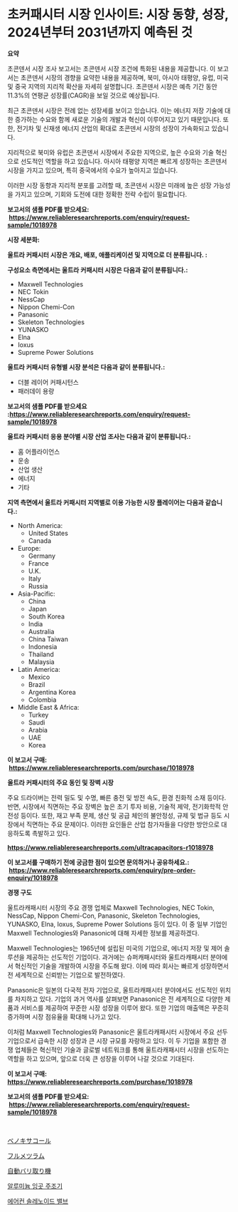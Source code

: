 <p><h1>초커패시터 시장 인사이트: 시장 동향, 성장, 2024년부터 2031년까지 예측된 것</h1></p><p><strong>요약</strong></p>
<p><p>초콘덴서 시장 조사 보고서는 초콘덴서 시장 조건에 특화된 내용을 제공합니다. 이 보고서는 초콘덴서 시장의 경향을 요약한 내용을 제공하며, 북미, 아시아 태평양, 유럽, 미국 및 중국 지역의 지리적 확산을 자세히 설명합니다. 초콘덴서 시장은 예측 기간 동안 11.3%의 연평균 성장률(CAGR)을 보일 것으로 예상됩니다.</p><p>최근 초콘덴서 시장은 전례 없는 성장세를 보이고 있습니다. 이는 에너지 저장 기술에 대한 증가하는 수요와 함께 새로운 기술의 개발과 혁신이 이루어지고 있기 때문입니다. 또한, 전기차 및 신재생 에너지 산업의 확대로 초콘덴서 시장의 성장이 가속화되고 있습니다.</p><p>지리적으로 북미와 유럽은 초콘덴서 시장에서 주요한 지역으로, 높은 수요와 기술 혁신으로 선도적인 역할을 하고 있습니다. 아시아 태평양 지역은 빠르게 성장하는 초콘덴서 시장을 가지고 있으며, 특히 중국에서의 수요가 높아지고 있습니다.</p><p>이러한 시장 동향과 지리적 분포를 고려할 때, 초콘덴서 시장은 미래에 높은 성장 가능성을 가지고 있으며, 기회와 도전에 대한 정확한 전략 수립이 필요합니다.</p></p>
<p><strong>보고서의 샘플 PDF를 받으세요: &nbsp;<a href="https://www.reliableresearchreports.com/enquiry/request-sample/1018978">https://www.reliableresearchreports.com/enquiry/request-sample/1018978</a></strong></p>
<p><strong>시장 세분화:</strong></p>
<p><strong> 울트라 커패시터 시장은 개요, 배포, 애플리케이션 및 지역으로 더 분류됩니다. :</strong></p>
<p><strong>구성요소 측면에서는 울트라 커패시터 시장은 다음과 같이 분류됩니다.:</strong></p>
<p><ul><li>Maxwell Technologies</li><li>NEC Tokin</li><li>NessCap</li><li>Nippon Chemi-Con</li><li>Panasonic</li><li>Skeleton Technologies</li><li>YUNASKO</li><li>Elna</li><li>Ioxus</li><li>Supreme Power Solutions</li></ul></p>
<p><strong> 울트라 커패시터 유형별 시장 분석은 다음과 같이 분류됩니다.:</strong></p>
<p><ul><li>더블 레이어 커패시턴스</li><li>패러데이 용량</li></ul></p>
<p><strong>보고서의 샘플 PDF를 받으세요 :<a href="https://www.reliableresearchreports.com/enquiry/request-sample/1018978">https://www.reliableresearchreports.com/enquiry/request-sample/1018978</a></strong></p>
<p><strong> 울트라 커패시터 응용 분야별 시장 산업 조사는 다음과 같이 분류됩니다.:</strong></p>
<p><ul><li>홈 어플라이언스</li><li>운송</li><li>산업 생산</li><li>에너지</li><li>기타</li></ul></p>
<p><strong>지역 측면에서 울트라 커패시터 지역별로 이용 가능한 시장 플레이어는 다음과 같습니다.:</strong></p>
<p><ul>
    <li>
        North America:
        <ul>
            <li>United States</li>
            <li>Canada</li>
        </ul>
    </li>
    <li>
        Europe:
        <ul>
            <li>Germany</li>
            <li>France</li>
            <li>U.K.</li>
            <li>Italy</li>
            <li>Russia</li>
        </ul>
    </li>
    <li>
        Asia-Pacific:
        <ul>
            <li>China</li>
            <li>Japan</li>
            <li>South Korea</li>
            <li>India</li>
            <li>Australia</li>
            <li>China Taiwan</li>
            <li>Indonesia</li>
            <li>Thailand</li>
            <li>Malaysia</li>
        </ul>
    </li>
    <li>
        Latin America:
        <ul>
            <li>Mexico</li>
            <li>Brazil</li>
            <li>Argentina Korea</li>
            <li>Colombia</li>
        </ul>
    </li>
    <li>
        Middle East & Africa:
        <ul>
            <li>Turkey</li>
            <li>Saudi</li>
            <li>Arabia</li>
            <li>UAE</li>
            <li>Korea</li>
        </ul>
    </li>
    </ul></p>
<p><strong>이 보고서 구매: &nbsp;<a href="https://www.reliableresearchreports.com/purchase/1018978">https://www.reliableresearchreports.com/purchase/1018978</a></strong></p>
<p><strong>울트라 커패시터의 주요 동인 및 장벽 시장</strong></p>
<p><p>주요 드라이버는 전력 밀도 및 수명, 빠른 충전 및 방전 속도, 환경 친화적 소재 등이다. 반면, 시장에서 직면하는 주요 장벽은 높은 초기 투자 비용, 기술적 제약, 전기화학적 안전성 등이다. 또한, 재고 부족 문제, 생산 및 공급 체인의 불안정성, 규제 및 법규 등도 시장에서 직면하는 주요 문제이다. 이러한 요인들은 산업 참가자들을 다양한 방안으로 대응하도록 촉발하고 있다.</p></p>
<p><strong><a href="https://www.reliableresearchreports.com/ultracapacitors-r1018978">https://www.reliableresearchreports.com/ultracapacitors-r1018978</a></strong></p>
<p><strong>이 보고서를 구매하기 전에 궁금한 점이 있으면 문의하거나 공유하세요.: &nbsp;<a href="https://www.reliableresearchreports.com/enquiry/pre-order-enquiry/1018978">https://www.reliableresearchreports.com/enquiry/pre-order-enquiry/1018978</a></strong></p>
<p><strong>경쟁 구도</strong></p>
<p><p>울트라캐패시터 시장의 주요 경쟁 업체로 Maxwell Technologies, NEC Tokin, NessCap, Nippon Chemi-Con, Panasonic, Skeleton Technologies, YUNASKO, Elna, Ioxus, Supreme Power Solutions 등이 있다. 이 중 일부 기업인 Maxwell Technologies와 Panasonic에 대해 자세한 정보를 제공하겠다.</p><p>Maxwell Technologies는 1965년에 설립된 미국의 기업으로, 에너지 저장 및 제어 솔루션을 제공하는 선도적인 기업이다. 과거에는 슈퍼캐패시터와 울트라캐패시터 분야에서 혁신적인 기술을 개발하여 시장을 주도해 왔다. 이에 따라 회사는 빠르게 성장하면서 전 세계적으로 신뢰받는 기업으로 발전하였다.</p><p>Panasonic은 일본의 다국적 전자 기업으로, 울트라캐패시터 분야에서도 선도적인 위치를 차지하고 있다. 기업의 과거 역사를 살펴보면 Panasonic은 전 세계적으로 다양한 제품과 서비스를 제공하여 꾸준한 시장 성장을 이루어 왔다. 또한 기업의 매출액은 꾸준히 증가하며 시장 점유율을 확대해 나가고 있다.</p><p>이처럼 Maxwell Technologies와 Panasonic은 울트라캐패시터 시장에서 주요 선두 기업으로서 급속한 시장 성장과 큰 시장 규모를 자랑하고 있다. 이 두 기업을 포함한 경쟁 업체들은 혁신적인 기술과 글로벌 네트워크를 통해 울트라캐패시터 시장을 선도하는 역할을 하고 있으며, 앞으로 더욱 큰 성장을 이루어 나갈 것으로 기대된다.</p></p>
<p><strong>이 보고서 구매: &nbsp; <a href="https://www.reliableresearchreports.com/purchase/1018978">https://www.reliableresearchreports.com/purchase/1018978</a></strong></p>
<p><strong>보고서의 샘플 PDF를 받으세요: &nbsp;<a href="https://www.reliableresearchreports.com/enquiry/request-sample/1018978">https://www.reliableresearchreports.com/enquiry/request-sample/1018978</a></strong><strong></strong></p>
<p>&nbsp;</p>
<p><p><a href="https://medium.com/@raymanta28/%E3%83%99%E3%83%8E%E3%82%AD%E3%82%B5%E3%82%B3%E3%83%BC%E3%83%AB%E3%81%AE%E5%B8%82%E5%A0%B4%E3%82%B7%E3%82%A7%E3%82%A2%E3%81%AE%E9%80%B2%E5%8C%96%E3%81%A8%E5%B8%82%E5%A0%B4%E6%88%90%E9%95%B7%E3%83%88%E3%83%AC%E3%83%B3%E3%83%892024%E5%B9%B4%E3%81%8B%E3%82%892031%E5%B9%B4%E3%81%BE%E3%81%A7-2fff4c7a29fb">ベノキサコール</a></p><p><a href="https://medium.com/@anabelavenport7854/%E3%83%95%E3%83%AB%E3%83%A1%E3%83%84%E3%83%A9%E3%83%A0%E5%B8%82%E5%A0%B4-%E5%B8%82%E5%A0%B4%E3%82%B7%E3%82%A7%E3%82%A2-%E5%B8%82%E5%A0%B4%E3%83%88%E3%83%AC%E3%83%B3%E3%83%89-%E5%B0%86%E6%9D%A5%E3%81%AE%E6%88%90%E9%95%B7%E3%82%92%E6%8E%A2%E3%82%8B-8e1c4742ddab">フルメツラム</a></p><p><a href="https://github.com/SarahFahey88/Market-Research-Report-List-1/blob/main/438039919468.md">自動バリ取り機</a></p><p><a href="https://medium.com/@whitneymurphy1982/%EC%95%8C%EB%A3%A8%EB%AF%B8%EB%8A%84-%EC%9D%B8%EA%B3%A0-%EC%A3%BC%EC%A1%B0-%EA%B8%B0%EA%B3%84-%EC%8B%9C%EC%9E%A5%EC%9D%80-%EC%8B%9C%EC%9E%A5-%EC%A0%90%EC%9C%A0%EC%9C%A8-%EC%8B%9C%EC%9E%A5-%EB%8F%99%ED%96%A5-%EB%B0%8F-%EC%8B%9C%EC%9E%A5-%EC%84%B1%EC%9E%A5%EC%97%90-%EB%8C%80%ED%95%9C-%EC%A0%95%EB%B3%B4%EB%A5%BC-%EC%A0%9C%EA%B3%B5%ED%95%A9%EB%8B%88%EB%8B%A4-5a503209790c">알루미늄 잉곳 주조기</a></p><p><a href="https://medium.com/@sandubujor71/%EC%97%90%EC%96%B4%EC%BB%A8-%EC%86%94%EB%A0%88%EB%85%B8%EC%9D%B4%EB%93%9C-%EB%B0%B8%EB%B8%8C-%EC%8B%9C%EC%9E%A5-%EA%B7%9C%EB%AA%A8-%EC%8B%9C%EC%9E%A5-%EC%A0%84%EB%A7%9D-%EB%B0%8F-%EC%8B%9C%EC%9E%A5-%EC%98%88%EC%B8%A1-2024%EB%85%84%EB%B6%80%ED%84%B0-2031%EB%85%84%EA%B9%8C%EC%A7%80-b64d0e55371f">에어컨 솔레노이드 밸브</a></p></p>